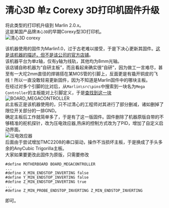 # 清心3D 单z Corexy 3D打印机固件升级
将此类型的打印机升级到 Marlin 2.0.x。  
这是某国产品牌`清心3D`的早期Corexy型3D打印机。  
![清心3D corexy](https://gd4.alicdn.com/imgextra/i4/676124885/TB2gLLWf3vD8KJjSsplXXaIEFXa_!!676124885.jpg "本机器")  

该机器使用的固件为Marlin1.0，过于古老难以接受，于是下决心更新其固件。[这是该机器的描述，但不是该公司的官方店铺](https://item.taobao.com/item.htm?spm=a230r.1.14.78.40dd2a97vibLN0&id=544475394126&ns=1&abbucket=10#detail)。  
该机器平台为单z轴，仅有y轴为线轨，其他均为8mm光轴。  
该店铺自称机器为“自研主板”，而且看起来确实很“自研”，因为做工一言难尽，甚至有一大坨2mm直径的焊锡搭在某MOS管的引脚上，反面更是有撬开铜皮的飞线！所以一直没敢轻易更新固件，因为不知道是Marlin固件中的哪块主板。  
在经过对多个引脚的比对后，从`Marlin\src\pins`中搜索到一块名为`Mega Controller`的主板能对上引脚定义，于是[查找到这一块](https://reprap.org/wiki/Mega_controller)
![BOARD_MEGACONTROLLER](https://reprap.org/mediawiki/images/thumb/8/83/Mega_controller_MiniPanel.JPG/720px-Mega_controller_MiniPanel.JPG "BOARD_MEGACONTROLLER")  
此主板正是该机器使用的，只不过清心的工程师对其进行了部分删减，诸如删掉了限位开关部分的一排GND。  
确定主板后工作就简单多了，于是有了这一版固件。固件删除了机器原版自带的不够精准的舵机探针，改为压电效应器,热床的控制方式改为了PID，增加了自定义启动界面。  
![压电效应器](https://gd1.alicdn.com/imgextra/i2/833130887/TB241L2XTnI8KJjSszbXXb4KFXa_!!833130887.jpg "压电效应器")  
后面由于尝试增加TMC2208的串口驱动，操作不当损坏主板，于是换成了手头多余的AnyCubic Trigorilla主板。  
大家如果要更改此固件为原版，只需要修改

    #define MOTHERBOARD BOARD_MEGACONTROLLER
    ...
    #define X_MIN_ENDSTOP_INVERTING false
    #define Y_MIN_ENDSTOP_INVERTING false
    #define Z_MIN_ENDSTOP_INVERTING true 
    ...
    #define Z_MIN_PROBE_ENDSTOP_INVERTING Z_MIN_ENDSTOP_INVERTING
即可。
